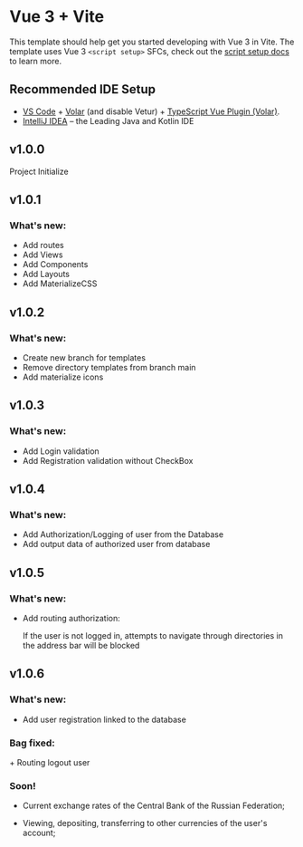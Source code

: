 # Vue 3 + Vite

This template should help get you started developing with Vue 3 in Vite. The template uses Vue 3 `<script setup>` SFCs, check out the [script setup docs](https://v3.vuejs.org/api/sfc-script-setup.html#sfc-script-setup) to learn more.

## Recommended IDE Setup

- [VS Code](https://code.visualstudio.com/) + [Volar](https://marketplace.visualstudio.com/items?itemName=Vue.volar) (and disable Vetur) + [TypeScript Vue Plugin (Volar)](https://marketplace.visualstudio.com/items?itemName=Vue.vscode-typescript-vue-plugin).
- [IntelliJ IDEA](https://www.jetbrains.com/idea/) – the Leading Java and Kotlin IDE

## v1.0.0

Project Initialize

## v1.0.1

<h3>What's new:</h3>

+ Add routes
+ Add Views
+ Add Components
+ Add Layouts
+ Add MaterializeCSS


## v1.0.2

<h3>What's new:</h3>

+ Create new branch for templates
+ Remove directory templates from branch main
+ Add materialize icons

## v1.0.3

<h3>What's new:</h3>

+ Add Login validation
+ Add Registration validation without CheckBox

## v1.0.4

<h3>What's new:</h3>

+ Add Authorization/Logging of user from the Database
+ Add output data of authorized user from database

## v1.0.5

<h3>What's new:</h3>

+ Add routing authorization:
  
    If the user is not logged in, attempts to navigate through directories
    in the address bar will be blocked

## v1.0.6

<h3>What's new:</h3>

+ Add user registration linked to the database

<h3>Bag fixed:</h3>
+ Routing logout user

<h3>Soon!</h3>

+ Current exchange rates of the 
Central Bank of the Russian Federation;

+ Viewing, depositing, transferring to other 
currencies of the user's account;
  
